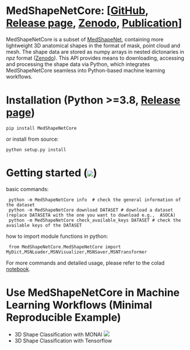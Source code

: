# MedShapeNetCore: [[GitHub](https://github.com/Jianningli/medshapenet-feedback/tree/main), [Release page](https://pypi.org/project/MedShapeNetCore/), [Zenodo](https://zenodo.org/records/10423181), [Publication](https://arxiv.org/abs/2308.16139)]

MedShapeNetCore is a subset of [MedShapeNet](https://arxiv.org/abs/2308.16139), containing more lightweight 3D anatomical shapes in the format of mask, point cloud and mesh. The shape data are stored as numpy arrays in nested dictonaries in *npz* format ([Zenodo](https://zenodo.org/records/10423181)).
This API provides means to downloading, accessing and processing the shape data via Python, which integrates MedShapeNetCore seamless into Python-based machine learning workflows.


# Installation (Python >=3.8, [Release page](https://pypi.org/project/MedShapeNetCore/)) 

    pip install MedShapeNetCore

or install from source:

    python setup.py install
    

# Getting started ([![](https://colab.research.google.com/assets/colab-badge.svg)](https://colab.research.google.com/github/Jianningli/medshapenet-feedback/blob/main/pip_install_MedShapeNetCore/getting_started.ipynb))

basic commands:

     python -m MedShapeNetCore info  # check the general information of the dataset 
     python -m MedShapeNetCore download DATASET # download a dataset (replace DATASETA with the one you want to download e.g.,  ASOCA)
     python -m MedShapeNetCore check_available_keys DATASET # check the available keys of the DATASET

how to import module functions in python:

     from MedShapeNetCore.MedShapeNetCore import MyDict,MSNLoader,MSNVisualizer,MSNSaver,MSNTransformer
     
For more commands and detailed usage, please refer to the colad [notebook](https://colab.research.google.com/github/Jianningli/medshapenet-feedback/blob/main/pip_install_MedShapeNetCore/getting_started.ipynb).



# Use MedShapeNetCore in Machine Learning Workflows (Minimal Reproducible Example)

* 3D Shape Classification with MONAI [![](https://colab.research.google.com/assets/colab-badge.svg)](https://colab.research.google.com/github/Jianningli/medshapenet-feedback/blob/main/pip_install_MedShapeNetCore/examples/MONAI_3D_Shape_Classification.ipynb)
* 3D Shape Classification with Tensorflow
